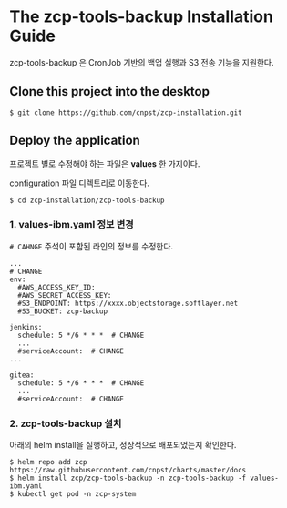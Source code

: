 # The zcp-tools-backup Installation Guide

zcp-tools-backup 은 CronJob 기반의 백업 실행과 S3 전송 기능을 지원한다.

## Clone this project into the desktop
```
$ git clone https://github.com/cnpst/zcp-installation.git
```

## Deploy the application
프로젝트 별로 수정해야 하는 파일은 **values** 한 가지이다.

configuration 파일 디렉토리로 이동한다.

```
$ cd zcp-installation/zcp-tools-backup
```

### 1. values-ibm.yaml 정보 변경
`# CAHNGE` 주석이 포함된 라인의 정보를 수정한다.
```
...
# CHANGE
env:
  #AWS_ACCESS_KEY_ID: 
  #AWS_SECRET_ACCESS_KEY: 
  #S3_ENDPOINT: https://xxxx.objectstorage.softlayer.net
  #S3_BUCKET: zcp-backup

jenkins:
  schedule: 5 */6 * * *  # CHANGE
  ...
  #serviceAccount:  # CHANGE
...

gitea:
  schedule: 5 */6 * * *  # CHANGE
  ...
  #serviceAccount:  # CHANGE
```

### 2. zcp-tools-backup 설치
아래의 helm install을 실행하고, 정상적으로 배포되었는지 확인한다. 
```
$ helm repo add zcp https://raw.githubusercontent.com/cnpst/charts/master/docs
$ helm install zcp/zcp-tools-backup -n zcp-tools-backup -f values-ibm.yaml
$ kubectl get pod -n zcp-system
```
